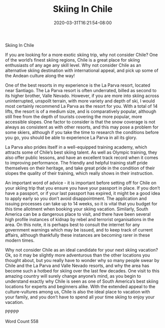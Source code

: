 ﻿---
title: "Skiing In Chile"
date: 2020-03-31T16:21:54-08:00
description: "Text Tips for Web Success"
featured_image: "/images/Text.jpg"
tags: ["Text"]
---

Skiing In Chile

If you are looking for a more exotic skiing trip, why not consider Chile? One of the world’s finest skiing regions, Chile is a great place for skiing enthusiasts of any age any skill level.  Why not consider Chile as an alternative skiing destination with international appeal, and pick up some of the Andean culture along the way!

One of the best resorts in my experience is the La Parva resort, located near Santiago. The La Parva resort is often underrated, billed as second to its higher brother, Valle Nevado.  However, if you are more into skiing across uninterrupted, unspoilt terrain, with more variety and depth of ski, I would most certainly recommend La Parva as the resort for you.  With a total of 14 lifts, the resort is of a medium size, and is comparatively popular, although still free from the depth of tourists covering the more popular, more accessible slopes.  One factor to consider is that the snow coverage is not always as consistent as with other resorts, and this may pose a problem for some skiers, although if you take the time to research the conditions before you go, you should be able to experience La Parva in all its glory.

La Parva also prides itself in a well-equipped training academy, which attracts some of Chile’s best skiing talent.  As well as Olympic training, they also offer public lessons, and have an excellent track record when it comes to improving performance.  The friendly and helpful training staff pride themselves on their heritage, and take great pride in the condition of their slopes the quality of their training, which really shows in their instruction. 

An important word of advice - it is important before setting off for Chile on your skiing trip that you ensure you have your passport in place.  If you don’t have a passport, or if your last passport has expired, it might be a good idea to apply early so you don’t avoid disappointment.  The application and issuing processes can take up to 14 weeks, so it is vital that you budget for this time allotment when booking your skiing vacation.
Similarly, South America can be a dangerous place to visit, and there have been several high profile instances of kidnap by rebel and terrorist organisations in the area.  On this note, it is perhaps best to consult the internet for any government warnings which may be issued, and to keep track of current affairs, although thankfully these instances are becoming rarer in these modern times. 

Why not consider Chile as an ideal candidate for your next skiing vacation?  Ok, so it may be slightly more adventurous than the other locations you thought about, but you really have to wonder why so many people swear by Chile and the La Parva and Valle Nevado resorts, and why the area has become such a hotbed for skiing over the last few decades.  One visit to this amazing country will surely change anyone’s mind, as you begin to understand exactly why Chile is seen as one of South America’s best skiing locations for experts and beginners alike.  With the extended appeal to the culture-vultures among us, Chile is also the ideal place to vacation with your family, and you don’t have to spend all your time skiing to enjoy your vacation.

PPPPP

Word Count 558


